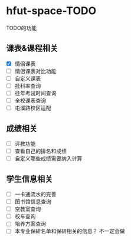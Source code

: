 # hfut-space-TODO
TODO的功能


## 课表&课程相关
- [x] 情侣课表
- [ ] 情侣课表对比功能
- [ ] 自定义课表
- [ ] 挂科率查询
- [ ] 往年考试时间查询
- [ ] 全校课表查询
- [ ] 屯溪路校区适配

## 成绩相关
- [ ] 评教功能
- [ ] 查看自己的排名和成绩
- [ ] 自定义哪些成绩需要纳入计算

## 学生信息相关
- [ ] 一卡通流水的完善
- [ ] 图书馆信息查询
- [ ] 空教室查询
- [ ] 校车查询
- [ ] 培养方案查询
- [ ] 本专业保研名单和保研相关的信息？ 不一定会做
